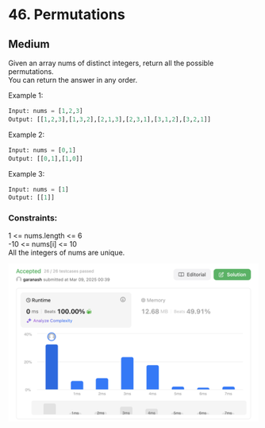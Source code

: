 # 46. Permutations
## Medium

Given an array nums of distinct integers, return all the possible permutations.   
You can return the answer in any order.

 

Example 1:
```python
Input: nums = [1,2,3]
Output: [[1,2,3],[1,3,2],[2,1,3],[2,3,1],[3,1,2],[3,2,1]]
```

Example 2:
```python
Input: nums = [0,1]
Output: [[0,1],[1,0]]
```

Example 3:
```python
Input: nums = [1]
Output: [[1]]
```

 

### Constraints:

1 <= nums.length <= 6  
-10 <= nums[i] <= 10  
All the integers of nums are unique.

![Снимок экрана 2025-03-09 в 11.42.14.png](../result_img/img46.png)